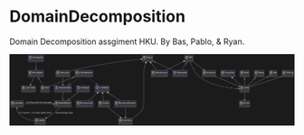 # DomainDecomposition
Domain Decomposition assgiment HKU. By Bas, Pablo, & Ryan.

![Final UML](VisualUML/UmlFinal.png)